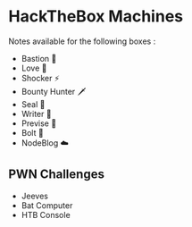 # HackTheBox Machines
Notes available for the following boxes : 
- Bastion 💂
- Love 💖
- Shocker ⚡
- Bounty Hunter 🗡
- Seal 🦭
- Writer 📃
- Previse 📂
- Bolt 🔩
- NodeBlog ☁️

## PWN Challenges
- Jeeves
- Bat Computer
- HTB Console
